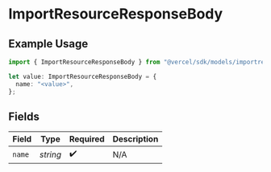 # ImportResourceResponseBody

## Example Usage

```typescript
import { ImportResourceResponseBody } from "@vercel/sdk/models/importresourceop.js";

let value: ImportResourceResponseBody = {
  name: "<value>",
};
```

## Fields

| Field              | Type               | Required           | Description        |
| ------------------ | ------------------ | ------------------ | ------------------ |
| `name`             | *string*           | :heavy_check_mark: | N/A                |